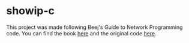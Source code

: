 # showip-c 

This project was made following Beej's Guide to Network Programming code. You can find the book [here](https://beej.us/guide/bgnet/) and the original code [here](https://beej.us/guide/bgnet/examples/server.c). 
